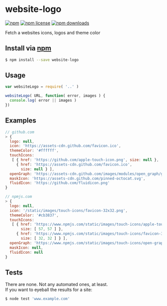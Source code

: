 # website-logo
[![npm](https://img.shields.io/npm/v/website-logo.svg?style=flat-square)](https://npmjs.com/website-logo)
[![npm license](https://img.shields.io/npm/l/website-logo.svg?style=flat-square)](https://npmjs.com/website-logo)
[![npm downloads](https://img.shields.io/npm/dm/website-logo.svg?style=flat-square)](https://npmjs.com/website-logo)

Fetch a websites icons, logos and theme color

## Install via [npm](https://npmjs.com)

```sh
$ npm install --save website-logo
```

## Usage

```js
var websiteLogo = require( '..' )
```

```js
websiteLogo( URL, function( error, images ) {
  console.log( error || images )
})
```

## Examples

```js
// github.com
> {
  logo: null,
  icon: 'https://assets-cdn.github.com/favicon.ico',
  themeColor: '#ffffff',
  touchIcons:
   [ { href: 'https://github.com/apple-touch-icon.png', size: null },
     { href: 'https://assets-cdn.github.com/favicon.ico',
       size: null } ],
  openGraph: 'https://assets-cdn.github.com/images/modules/open_graph/github-logo.png',
  maskIcon: 'https://assets-cdn.github.com/pinned-octocat.svg',
  fluidIcon: 'https://github.com/fluidicon.png'
}
```

```js
// npmjs.com
> {
  logo: null,
  icon: '/static/images/touch-icons/favicon-32x32.png',
  themeColor: '#cb3837',
  touchIcons:
   [ { href: 'https://www.npmjs.com/static/images/touch-icons/apple-touch-icon-57x57.png',
       size: [ 57, 57 ] },
     { href: 'https://www.npmjs.com/static/images/touch-icons/favicon-32x32.png',
       size: [ 32, 32 ] } ],
  openGraph: 'https://www.npmjs.com/static/images/touch-icons/open-graph.png',
  maskIcon: null,
  fluidIcon: null
}
```

## Tests

There are none. Not any automated ones, at least.  
If you want to eyeball the results for a site:

```sh
$ node test 'www.example.com'
```
